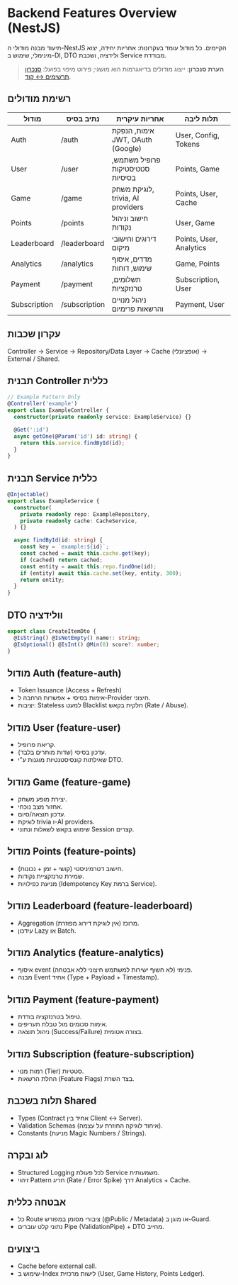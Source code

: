 # Backend Features Overview (NestJS)

תיעוד מבנה מודולי ה-NestJS הקיימים. כל מודול עומד בעקרונות: אחריות יחידה, יצוא מינימלי, שימוש ב-DI, DTO ולידציה, ושכבת Service מבודדת.

> **הערת סנכרון**: ייצוג מודולים בדיאגרמות הוא מושגי; פירוט מיפוי בפועל: [סנכרון תרשימים ↔ קוד](../DIAGRAMS.md#diagram-sync-status).

## רשימת מודולים

| מודול | נתיב בסיס | אחריות עיקרית | תלות ליבה |
|-------|-----------|---------------|-----------|
| Auth | /auth | אימות, הנפקת JWT, OAuth (Google) | User, Config, Tokens |
| User | /user | פרופיל משתמש, סטטיסטיקות בסיסיות | Points, Game |
| Game | /game | לוגיקת משחק, trivia, AI providers | Points, User, Cache |
| Points | /points | חישוב וניהול נקודות | User, Game |
| Leaderboard | /leaderboard | דירוגים וחישובי מיקום | Points, User, Analytics |
| Analytics | /analytics | מדדים, איסוף שימוש, דוחות | Game, Points |
| Payment | /payment | תשלומים, טרנזקציות | Subscription, User |
| Subscription | /subscription | ניהול מנויים והרשאות פרימיום | Payment, User |

## עקרון שכבות

Controller → Service → Repository/Data Layer → Cache (אופציונלי) → External / Shared.

## תבנית Controller כללית
```typescript
// Example Pattern Only
@Controller('example')
export class ExampleController {
  constructor(private readonly service: ExampleService) {}

  @Get(':id')
  async getOne(@Param('id') id: string) {
    return this.service.findById(id);
  }
}
```

## תבנית Service כללית
```typescript
@Injectable()
export class ExampleService {
  constructor(
    private readonly repo: ExampleRepository,
    private readonly cache: CacheService,
  ) {}

  async findById(id: string) {
    const key = `example:${id}`;
    const cached = await this.cache.get(key);
    if (cached) return cached;
    const entity = await this.repo.findOne(id);
    if (entity) await this.cache.set(key, entity, 300);
    return entity;
  }
}
```

## DTO וולידציה
```typescript
export class CreateItemDto {
  @IsString() @IsNotEmpty() name!: string;
  @IsOptional() @IsInt() @Min(0) score?: number;
}
```

## מודול Auth (feature-auth)

- Token Issuance (Access + Refresh)
- אימות בסיסי + אפשרות הרחבה ל-Provider חיצוני.
- יציבות: Stateless למעט Blacklist חלקית בקאש (Rate / Abuse).

## מודול User (feature-user)

- קריאת פרופיל.
- עדכון בסיסי (שדות מותרים בלבד).
- שאילתות קונסיסטנטיות מוגנות ע"י DTO.

## מודול Game (feature-game)

- יצירת מופע משחק.
- אחזור מצב נוכחי.
- עדכון תוצאה/סיום.
- לוגיקת trivia ו-AI providers.
- שימוש בקאש לשאלות ונתוני Session קצרים.

## מודול Points (feature-points)

- חישוב דטרמיניסטי (קושי + זמן + נכונות).
- שמירת טרנזקציית נקודות.
- מניעת כפילויות (Idempotency Key ברמת Service).

## מודול Leaderboard (feature-leaderboard)

- Aggregation מרוכז (אין לוגיקת דירוג מפוזרת).
- עידכון Lazy או Batch.

## מודול Analytics (feature-analytics)

- איסוף event פנימי (לא חשוף ישירות למשתמש חיצוני ללא אבטחה).
- מבנה Event אחיד (Type + Payload + Timestamp).

## מודול Payment (feature-payment)

- טיפול בטרנזקציה בודדת.
- אימות סכומים מול טבלת תעריפים.
- ניהול תוצאה (Success/Failure) בצורה אטומית.

## מודול Subscription (feature-subscription)

- רמות מנוי (Tier) סטטיות.
- החלת הרשאות (Feature Flags) בצד השרת.

## תלות בשכבת Shared

- Types (Contract אחיד בין Client ↔ Server).
- Validation Schemas (איחוד לוגיקה החוזרת על עצמה).
- Constants (מניעת Magic Numbers / Strings).

## לוג ובקרה

- Structured Logging לכל פעולת Service משמעותית.
- זיהוי Pattern חריג (Rate / Error Spike) דרך Analytics + Cache.

## אבטחה כללית

- כל Route ציבורי מסומן במפורש (@Public / Metadata) או מוגן ב-Guard.
- נתוני קלט עוברים Pipe (ValidationPipe) + DTO מחייב.

## ביצועים

- Cache before external call.
- שימוש ב-Index לישות מרכזית (User, Game History, Points Ledger).

